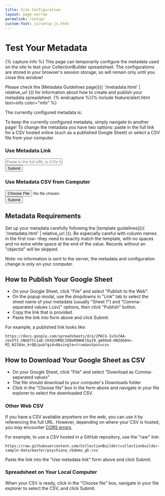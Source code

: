 ```yaml
---
title: Site Configuration
layout: page-narrow
permalink: /setup/
custom-foot: js/setup-js.html
---
```


# Test Your Metadata

{% capture info %}
This page can temporarily configure the metadata used on the site to test your CollectionBuilder spreadsheet. 
The configurations are stored in your browser's session storage, so will remain only until you close this window!

Please check the [Metadata Guidelines page]({{ '/metadata.html' | relative_url }}) for information about how to create and publish your metadata spreadsheet.
{% endcapture %}{% include feature/alert.html text=info color="info" %}

The currently configured metadata is:
<div id="current-metadata" class="text-center mb-3"></div>

To keep the currently configured metadata, simply navigate to another page!
To change the metadata you have two options: paste in the full link for a CSV hosted online (such as a published Google Sheet) *or* select a CSV file from your computer.

<div class="card mb-3">
    <div class="card-body">
        <h3>Use Metadata Link</h3>
        <p>
            <form id="metadataUrl" onsubmit="metadata_url_selector(); return false;">
                <div class="input-group">
                    <input type="url" id="csvUrl" class="form-control" placeholder="Paste in the full URL to CSV hosted online">
                    <div class="input-group-append">
                        <button class="btn btn-dark" type="submit">
                            Submit
                        </button>
                    </div>
                </div>
            </form>
        </p>
    </div>
</div>
<div class="card mt-3">
    <div class="card-body">
        <h3>Use Metadata CSV from Computer</h3>
        <p>
            <form id="metadataFile" onsubmit="metadata_file_selector(); return false;">
                <div class="input-group">
                    <input type="file" accept=".csv" id="csvFile" class="form-control">
                    <div class="input-group-append">
                        <button class="btn btn-dark" type="submit">
                            Submit
                        </button>
                    </div>
                </div>
            </form>
        </p>
    </div>
</div>

## Metadata Requirements

Set up your metadata carefully following the [template guidelines]({{ '/metadata.html' | relative_url }}).
Be especially careful with column names in the first row--they need to exactly match the template, with no spaces and no extra white space at the end of the value.
Records without an "objectid" will be skipped.

Note: no information is sent to the server, the metadata and configuration change is only on your computer.

## How to Publish Your Google Sheet

- On your Google Sheet, click "File" and select "Publish to the Web".
- On the popup modal, use the dropdowns in "Link" tab to select the sheet name of your metadata (usually "Sheet 1") and "Comma-separated values (.csv)" options, then click "Publish" button.
- Copy the link that is provided.
- Paste the link into form above and click Submit.

For example, a published link looks like:

`https://docs.google.com/spreadsheets/d/e/2PACX-1vSn7AA-cbsXT3_nNUGftc1ab-CKXOJHMQCIENeR9NHElbyI9_qA99o0-HNZdG04v-M2_N21bUe_krQQ/pub?gid=0&single=true&output=csv`

## How to Download Your Google Sheet as CSV

- On your Google Sheet, click "File" and select “Download as Comma-separated values”
- The file should download to your computer's Downloads folder
- Click in the "Choose file" box in the form above and navigate in your file explorer to select the downloaded CSV.

### Other Web CSV

If you have a CSV available anywhere on the web, you can use it by referencing the full URL. 
However, depending on where your CSV is hosted, you may encounter [CORS errors](https://developer.mozilla.org/en-US/docs/Web/HTTP/CORS/Errors).

For example, to use a CSV hosted in a GitHub repository, use the "raw" link:

`https://raw.githubusercontent.com/CollectionBuilder/collectionbuilder-sample-data/master/psychiana_cbdemo_gh.csv`

Paste the link into the "Use metadata link" form above and click Submit.

### Spreadsheet on Your Local Computer

When your CSV is ready, click in the "Choose file" box, navigate in your file explorer to select the CSV, and click Submit.
